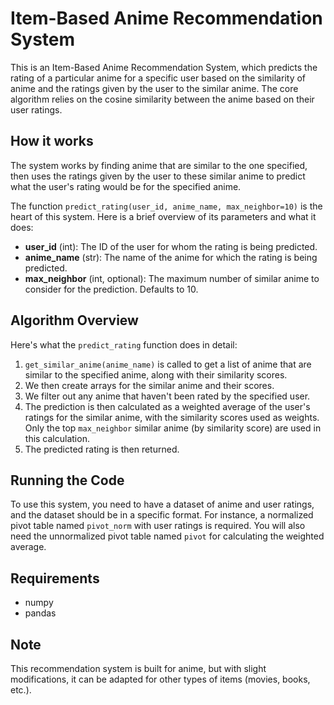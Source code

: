 # Item-Based Anime Recommendation System

This is an Item-Based Anime Recommendation System, which predicts the rating of a particular anime for a specific user based on the similarity of anime and the ratings given by the user to the similar anime. The core algorithm relies on the cosine similarity between the anime based on their user ratings.

## How it works

The system works by finding anime that are similar to the one specified, then uses the ratings given by the user to these similar anime to predict what the user's rating would be for the specified anime.

The function `predict_rating(user_id, anime_name, max_neighbor=10)` is the heart of this system. Here is a brief overview of its parameters and what it does:

- **user_id** (int): The ID of the user for whom the rating is being predicted.
- **anime_name** (str): The name of the anime for which the rating is being predicted.
- **max_neighbor** (int, optional): The maximum number of similar anime to consider for the prediction. Defaults to 10.

## Algorithm Overview

Here's what the `predict_rating` function does in detail:

1. `get_similar_anime(anime_name)` is called to get a list of anime that are similar to the specified anime, along with their similarity scores.
2. We then create arrays for the similar anime and their scores.
3. We filter out any anime that haven't been rated by the specified user.
4. The prediction is then calculated as a weighted average of the user's ratings for the similar anime, with the similarity scores used as weights. Only the top `max_neighbor` similar anime (by similarity score) are used in this calculation.
5. The predicted rating is then returned.

## Running the Code

To use this system, you need to have a dataset of anime and user ratings, and the dataset should be in a specific format. For instance, a normalized pivot table named `pivot_norm` with user ratings is required. You will also need the unnormalized pivot table named `pivot` for calculating the weighted average.

## Requirements

- numpy
- pandas

## Note

This recommendation system is built for anime, but with slight modifications, it can be adapted for other types of items (movies, books, etc.).

